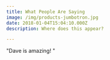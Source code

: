 ```yaml
---
title: What People Are Saying
image: /img/products-jumbotron.jpg
date: 2018-01-04T15:04:10.000Z
description: Where does this appear?

---
```


"Dave is amazing!  "
